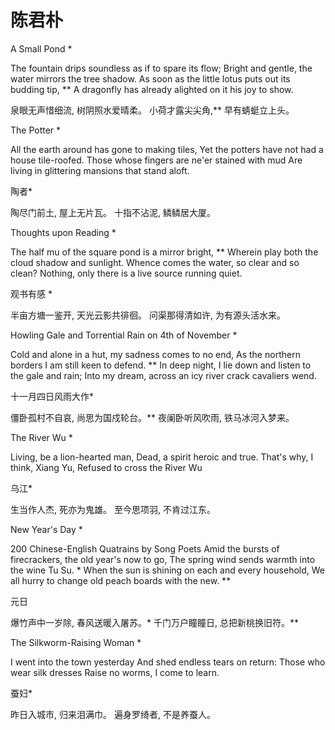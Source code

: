 
# 陈君朴

A Small Pond *

The fountain drips soundless as if to spare its flow; 
Bright and gentle, the water mirrors the tree shadow. 
As soon as the little lotus puts out its budding tip, ** 
A dragonfly has already alighted on it his joy to show.

泉眼无声惜细流,
树阴照水爱晴柔。
小荷才露尖尖角,**
早有蜻蜓立上头。

The Potter *

All the earth around has gone to making tiles, 
Yet the potters have not had a house tile-roofed. 
Those whose fingers are ne'er stained with mud 
Are living in glittering mansions that stand aloft.

陶者*

陶尽门前土,
屋上无片瓦。
十指不沾泥,
鳞鳞居大厦。


Thoughts upon Reading *

The half mu of the square pond is a mirror bright, **
Wherein play both the cloud
shadow and sunlight. Whence comes the water, so clear and so clean? 
Nothing, only there is a live source running quiet.


观书有感 *

半亩方塘一鉴开, 
天光云影共徘徊。 
问渠那得清如许, 
为有源头活水来。

Howling Gale and Torrential Rain on 4th of November *

Cold and alone in a hut, my sadness comes to no end, 
As the northern borders I am still keen to defend. ** 
In deep night, I lie down and listen to the gale and rain; 
Into my dream, across an icy river crack cavaliers wend.


十一月四日风雨大作*

僵卧孤村不自哀,
 尚思为国戍轮台。** 
 夜阑卧听风吹雨, 
 铁马冰河入梦来。


The River Wu *

Living, be a lion-hearted man, 
Dead, a spirit heroic and true. 
That's why, I think, Xiang Yu, 
Refused to cross the River Wu

乌江*

生当作人杰, 死亦为鬼雄。 至今思项羽, 不肯过江东。

New Year's Day *

200 Chinese-English Quatrains by Song Poets
Amid the bursts of firecrackers, the old year's now to go,
The spring wind sends warmth into the wine Tu Su. *
When the sun is shining on each and every household, We all hurry to change old peach boards with the new. **

元日

爆竹声中一岁除,
春风送暖入屠苏。*
千门万户瞳瞳日,
总把新桃换旧符。**


The Silkworm-Raising Woman *

I went into the town yesterday 
And shed endless tears on return: 
Those who wear silk dresses Raise no worms, 
I come to learn.

蚕妇*

昨日入城市, 
归来泪满巾。 
遍身罗绮者, 
不是养蚕人。